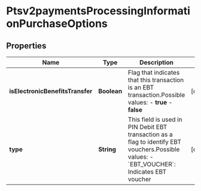 
# Ptsv2paymentsProcessingInformationPurchaseOptions

## Properties
Name | Type | Description | Notes
------------ | ------------- | ------------- | -------------
**isElectronicBenefitsTransfer** | **Boolean** | Flag that indicates that this transaction is an EBT transaction.Possible values: - **true** - **false**  |  [optional]
**type** | **String** | This field is used in PIN Debit EBT transaction as a flag to identify EBT vouchers.Possible values: - &#x60;EBT_VOUCHER&#x60;: Indicates EBT voucher  |  [optional]



